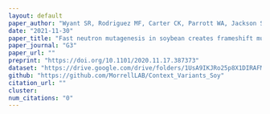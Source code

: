 ```yaml
---
layout: default
paper_author: "Wyant SR, Rodriguez MF, Carter CK, Parrott WA, Jackson SA, Stupar RM, Morrell PL"
date: "2021-11-30"
paper_title: "Fast neutron mutagenesis in soybean creates frameshift mutations"
paper_journal: "G3"
paper_url: ""
preprint: "https://doi.org/10.1101/2020.11.17.387373"
dataset: "https://drive.google.com/drive/folders/1UsA9IKJRo25p8X1DIRAFMybLwtcmAtOb"
github: "https://github.com/MorrellLAB/Context_Variants_Soy"
citation_url: ""
cluster:
num_citations: "0"
---
```

